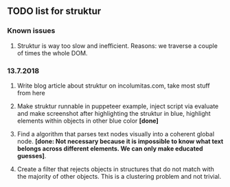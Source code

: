 ## TODO list for struktur

### Known issues

1. Struktur is way too slow and inefficient. Reasons: we traverse a couple of times the whole DOM.

### 13.7.2018

1. Write blog article about struktur on incolumitas.com, take most stuff from here

2. Make struktur runnable in puppeteer example, inject script via evaluate and make screenshot after highlighting the struktur in blue, highlight elements within objects in other blue color **[done]**

3. Find a algorithm that parses text nodes visually into a coherent global node. **[done: Not necessary because it is impossible to know what text belongs across different elements. We can only make educated guesses]**.

4. Create a filter that rejects objects in structures that do not match with the majority of other objects. This is a clustering problem and not trivial.